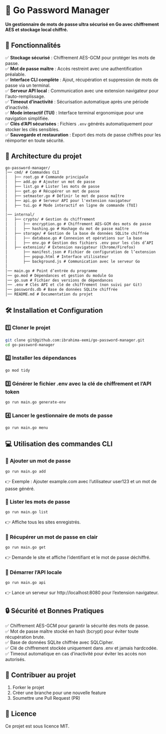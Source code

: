# 🔐 Go Password Manager  

**Un gestionnaire de mots de passe ultra sécurisé en Go avec chiffrement AES et stockage local chiffré.**  

## 🌟 **Fonctionnalités**  

✅ **Stockage sécurisé** : Chiffrement AES-GCM pour protéger les mots de passe.  
✅ **Mot de passe maître** : Accès restreint avec une authentification préalable.  
✅ **Interface CLI complète** : Ajout, récupération et suppression de mots de passe via un terminal.  
✅ **Serveur API local** : Communication avec une extension navigateur pour l'auto-remplissage.  
✅ **Timeout d’inactivité** : Sécurisation automatique après une période d’inactivité.  
✅ **Mode interactif (TUI)** : Interface terminal ergonomique pour une navigation simplifiée.  
✅ **Clés d’API sécurisées** : Fichiers `.env` générés automatiquement pour stocker les clés sensibles.  
✅ **Sauvegarde et restauration** : Export des mots de passe chiffrés pour les réimporter en toute sécurité.  

## 📂 **Architecture du projet**  

```txt
go-password-manager/
│── cmd/ # Commandes CLI
│   ├── root.go # Commande principale
│   ├── add.go # Ajouter un mot de passe
│   ├── list.go # Lister les mots de passe
│   ├── get.go # Récupérer un mot de passe
│   ├── setmaster.go # Définir le mot de passe maître
│   ├── api.go # Serveur API pour l'extension navigateur
│   ├── tui.go # Mode interactif en ligne de commande (TUI)
│
│── internal/
│   ├── crypto/ # Gestion du chiffrement
│   │   ├── encryption.go # Chiffrement AES-GCM des mots de passe
│   │   ├── hashing.go # Hashage du mot de passe maître
│   ├── storage/ # Gestion de la base de données SQLite chiffrée
│   │   ├── database.go # Connexion et opérations sur la base
│   │   ├── env.go # Gestion des fichiers .env pour les clés d’API
│   ├── extension/ # Extension navigateur (Chrome/Firefox)
│       ├── manifest.json # Fichier de configuration de l’extension
│       ├── popup.html # Interface utilisateur
│       ├── background.js # Communication avec le serveur Go
│
│── main.go # Point d’entrée du programme
│── go.mod # Dépendances et gestion du module Go
│── go.sum # Fichier des versions de dépendances
│── .env # Clés API et clé de chiffrement (non suivi par Git)
│── passwords.db # Base de données SQLite chiffrée
│── README.md # Documentation du projet
```

## 🛠️ **Installation et Configuration**  

### **1️⃣ Cloner le projet**

```sh
git clone git@github.com:ibrahima-eemi/go-password-manager.git
cd go-password-manager
```

### **2️⃣ Installer les dépendances**

```sh
go mod tidy
```

### **3️⃣ Générer le fichier .env avec la clé de chiffrement et l’API token**

```sh
go run main.go generate-env
```

### **4️⃣ Lancer le gestionnaire de mots de passe**

```sh
go run main.go menu
```

## 💻 **Utilisation des commandes CLI**  

### 🔹 **Ajouter un mot de passe**

```sh
go run main.go add
```

👉 Exemple : Ajouter example.com avec l’utilisateur user123 et un mot de passe généré.

### 🔹 **Lister les mots de passe**

```sh
go run main.go list
```

👉 Affiche tous les sites enregistrés.

### 🔹 **Récupérer un mot de passe en clair**

```sh
go run main.go get
```

👉 Demande le site et affiche l’identifiant et le mot de passe déchiffré.

### 🔹 **Démarrer l’API locale**

```sh
go run main.go api
```

👉 Lance un serveur sur http://localhost:8080 pour l’extension navigateur.

## 🔒 **Sécurité et Bonnes Pratiques**

✅ Chiffrement AES-GCM pour garantir la sécurité des mots de passe.  
✅ Mot de passe maître stocké en hash (bcrypt) pour éviter toute récupération brute.  
✅ Base de données SQLite chiffrée avec SQLCipher.  
✅ Clé de chiffrement stockée uniquement dans .env et jamais hardcodée.  
✅ Timeout automatique en cas d’inactivité pour éviter les accès non autorisés.

## 🤝 **Contribuer au projet**

1. Forker le projet  
2. Créer une branche pour une nouvelle feature  
3. Soumettre une Pull Request (PR)  

## 📄 **Licence**

Ce projet est sous licence MIT.
